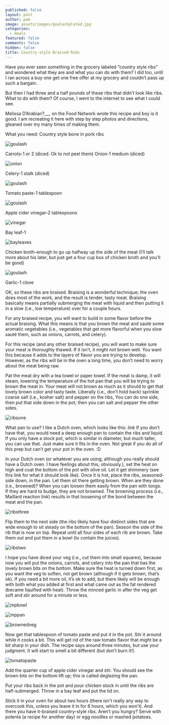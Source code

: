 ```yaml
---
published: false
layout: post
author: pam
image: assets/images/goulashplated.jpg
categories:
  - meals
featured: false
comments: false
hidden: false
title: Country-style Braised Ribs
---
```


Have you ever seen something in the grocery labeled “country style ribs” and wondered what they are and what you can do with them? I did too, until I ran across a buy one get one free offer at my grocery and couldn’t pass up such a bargain.

But then I had three and a half pounds of these ribs that didn’t look like ribs.  What to do with them? Of course, I went to the internet to see what I could see.

Melissa D’Arabian?___ on the Food Network wrote this recipe and boy is it good.  I am recreating it here with step by step photos and directions, gleaned over my many times of making them.

What you need:
Country style bone in pork ribs

![goulash](/assets/images/hbthawed.jpg)

Carrots-1 or 2 (diced. Ok to not peel them)
Onion-1 medium (diced)

![onion](/assets/images/peeledhalvedonions.jpg)

Celery-1 stalk (diced)

![goulash](/assets/images/hbthawed.jpg)

Tomato paste-1 tablespoon

![goulash](/assets/images/hbthawed.jpg)

Apple cider vinegar-2 tablespoons

![vinegar](/assets/images/acvinegar.jpg)

Bay leaf-1

![bayleaves](/assets/images/baypackage.jpg)

Chicken broth-enough to go up halfway up the side of the meat (I’ll talk more about his later, but just get a four cup box of chicken broth and you’ll be good)

![goulash](/assets/images/hbthawed.jpg)

Garlic-1 clove

OK, so these ribs are braised.  Braising is a wonderful technique; the oven does most of the work, and the result is tender, tasty meat. Braising basically means partially submerging the meat with liquid and then putting it in a slow (i.e., low temperature) over for a couple hours. 

For any braised recipe, you will want to build in some flavor before the actual braising.  What this means is that you brown the meat and sauté some aromatic vegetables (i.e., vegetables that get more flavorful when you slow sauté them, such as onions, carrots, and celery).

For this recipe (and any other braised recipe), you will want to make sure your meat is thoroughly thawed. If it isn’t, it might not brown well. You want this because it adds to the layers of flavor you are trying to develop. However, as the ribs will be in the oven a long time, you don’t need to worry about the meat being raw.

Pat the meat dry with a tea towel or paper towel. If the meat is damp, it will steam, lowering the temperature of the hot pan that you will be trying to brown the meat in. Your meat will not brown as much as it should to get that lovely brown color and tasty taste. Liberally (i.e., don’t hold back) sprinkle coarse salt (i.e., kosher salt) and pepper on the ribs, You can do one side, then put that side down in the pot; then you can salt and pepper the other sides.

![ribsone](/assets/images/ribsbrowming.jpg)

What pan to use? I like a Dutch oven, which looks like this: *link* If you don’t have that, you would need a deep enough pan to contain the ribs and liquid. If you only have a stock pot, which is similar in diameter, but much taller, you can use that.  Just make sure it fits in the oven. Not great if you do all of this prep but can’t get your pot in the oven.  :D

In your Dutch oven (or whatever you are using, although you really should have a Dutch oven. I have feelings about this, obviously.), set the heat on high and coat the bottom of the pot with olive oil. Let it get shimmery (see this link for what it should look like). Once it is hot, place the ribs, seasoned-side down, in the pan.  Let them sit there getting brown. When are they done (i.e., browned)? When you can loosen them easily from the pan with tongs.  If they are hard to budge, they are not browned.  The browning process (i.e., Maillard reaction *link*) results in that loosening of the bond between the meat and the pan.  

![ribsthree](/assets/images/ribsbrowning2.jpg)

Flip them to the next side (the ribs likely have four distinct sides that are wide enough to sit steady on the bottom of the pan). Season the side of the rib that is now on top.  Repeat until all four sides of each rib are brown.  Take them out and put them in a bowl (to contain the juices).

![ribstwo](/assets/images/ribsbrowning.jpg)

I hope you have diced your veg (i.e., cut them into small squares), because now you will put the onions, carrots, and celery into the pan that has the lovely brown bits on the bottom.  Make sure the heat is turned down first, as you want the veg to soften, not get brown (although if it gets brown, that’s ok). If you need a bit more oil, it’s ok to add, but there likely will be enough with both what you added at first and what came out as the fat rendered (became liquified with heat). Throw the minced garlic in after the veg get soft and stir around for a minute or less. 

![mpbowl](/assets/images/mirepoixinbowl.jpg)

![mppan](/assets/images/mirepoixinpan.jpg)

![brownedveg](/assets/images/brownedveg.jpg)

Now get that tablespoon of tomato paste and put it in the pot.  Stir it around while it cooks a bit. This will get rid of the raw tomato flavor that might be a bit sharp in your dish. The recipe says around three minutes, but use your judgment.  It will start to smell a bit different (but don’t burn it!). 

![tomatopaste](/assets/images/tomatopaste.jpg)

Add the quarter cup of apple cider vinegar and stir. You should see the brown bits on the bottom lift up; this is called deglazing the pan.

Put your ribs back in the pot and pour chicken stock in until the ribs are half-submerged. Throw in a bay leaf and put the lid on.

Stick it in your oven for about two hours (there isn't really any way to overcook this, unless you leave it in for 6 hours, which you won't). And there you have it-braised country-style ribs.  Aren’t you hungry? Serve with polenta (a recipe for another day) or egg noodles or mashed potatoes. 
